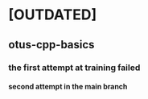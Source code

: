 # [OUTDATED]
## otus-cpp-basics
### the first attempt at training failed
#### second attempt in the main branch
